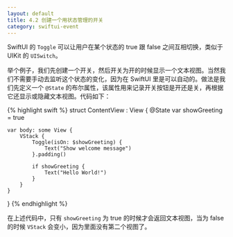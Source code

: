 ```yaml
---
layout: default
title: 4.2 创建一个用状态管理的开关
category: swiftui-event
---
```


SwiftUI 的 `Toggle` 可以让用户在某个状态的 true 跟 false 之间互相切换，类似于 UIKit 的 `UISwitch`。

举个例子，我们先创建一个开关，然后开关为开的时候显示一个文本视图。当然我们不需要手动去监听这个状态的变化，因为在 SwiftUI 里是可以自动的。做法是我们先定义一个 `@State` 的布尔属性，该属性用来记录开关按钮是开还是关，再根据它还显示或隐藏文本视图。代码如下：

{% highlight swift %}
struct ContentView : View {
    @State var showGreeting = true

    var body: some View {
        VStack {
            Toggle(isOn: $showGreeting) {
                Text("Show welcome message")
            }.padding()

            if showGreeting {
                Text("Hello World!")
            }
        }
    }
}
{% endhighlight %}

在上述代码中，只有 `showGreeting` 为 true 的时候才会返回文本视图，当为 false 的时候 `VStack` 会变小，因为里面没有第二个视图了。


